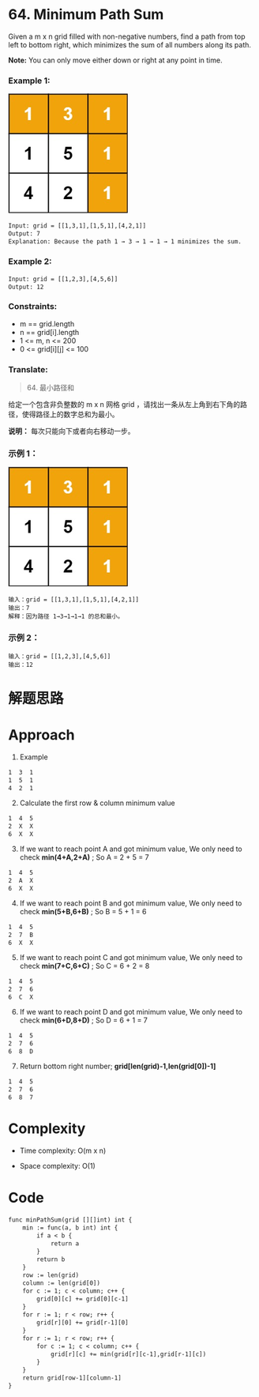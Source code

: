 # 64. Minimum Path Sum

Given a m x n grid filled with non-negative numbers, find a path from top left to bottom right, which minimizes the sum of all numbers along its path.

**Note:** You can only move either down or right at any point in time.

### Example 1:

![image description](minpath.jpeg)

```
Input: grid = [[1,3,1],[1,5,1],[4,2,1]]
Output: 7
Explanation: Because the path 1 → 3 → 1 → 1 → 1 minimizes the sum.
```

### Example 2:

```
Input: grid = [[1,2,3],[4,5,6]]
Output: 12
```

### Constraints:

* m == grid.length
* n == grid[i].length
* 1 <= m, n <= 200
* 0 <= grid[i][j] <= 100

### Translate:

> 64. 最小路径和

给定一个包含非负整数的 m x n 网格 grid ，请找出一条从左上角到右下角的路径，使得路径上的数字总和为最小。

**说明：** 每次只能向下或者向右移动一步。

### 示例 1：

![image description](minpath.jpeg)

```
输入：grid = [[1,3,1],[1,5,1],[4,2,1]]
输出：7
解释：因为路径 1→3→1→1→1 的总和最小。
```

### 示例 2：

```
输入：grid = [[1,2,3],[4,5,6]]
输出：12
```


# 解题思路
<!-- Describe your first thoughts on how to solve this problem. -->

# Approach
<!-- Describe your approach to solving the problem. -->

1. Example
```
1  3  1
1  5  1
4  2  1
```

2. Calculate the first row & column minimum value
```
1  4  5
2  X  X
6  X  X
```

3. If we want to reach point A and got minimum value, We only need to check **min(4+A,2+A)** ; So A = 2 + 5 = 7

```
1  4  5
2  A  X
6  X  X
```

4. If we want to reach point B and got minimum value, We only need to check **min(5+B,6+B)** ; So B = 5 + 1 = 6

```
1  4  5
2  7  B
6  X  X
```

5. If we want to reach point C and got minimum value, We only need to check **min(7+C,6+C)** ; So C = 6 + 2 = 8

```
1  4  5
2  7  6
6  C  X
```

6. If we want to reach point D and got minimum value, We only need to check **min(6+D,8+D)** ; So D = 6 + 1 = 7

```
1  4  5
2  7  6
6  8  D
```

7. Return bottom right number; **grid[len(grid)-1,len(grid[0])-1]**
```
1  4  5
2  7  6
6  8  7
```

# Complexity
- Time complexity: O(m x n)
<!-- Add your time complexity here, e.g. $$O(n)$$ -->

- Space complexity: O(1)
<!-- Add your space complexity here, e.g. $$O(n)$$ -->

# Code
```
func minPathSum(grid [][]int) int {
	min := func(a, b int) int {
		if a < b {
			return a
		}
		return b
	}
	row := len(grid)
	column := len(grid[0])
	for c := 1; c < column; c++ {
		grid[0][c] += grid[0][c-1]
	}
	for r := 1; r < row; r++ {
		grid[r][0] += grid[r-1][0]
	}
	for r := 1; r < row; r++ {
		for c := 1; c < column; c++ {
			grid[r][c] += min(grid[r][c-1],grid[r-1][c])
		}
	}
	return grid[row-1][column-1]
}
```